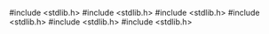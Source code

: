 #include <stdlib.h>
#include <stdlib.h>
#include <stdlib.h>
#include <stdlib.h>
#include <stdlib.h>
#include <stdlib.h>
